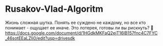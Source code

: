 # Rusakov-Vlad-Algoritm
Жизнь сложная шутка.  Понять ее суждено не каждому,  но все кто понимает - ощущает ее иначе.  Это лотерея,  готовы ли вы рискнуть? 💭
https://docs.google.com/document/d/1HGdkMKFaQ2ejT16IB157fnc4C7FYC_46sotEEaLZIi0/edit?usp=drivesdk
